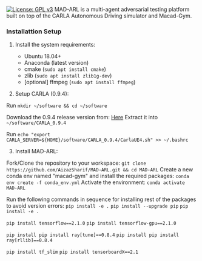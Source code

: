 [![License: GPL v3](https://img.shields.io/badge/License-GPLv3-blue.svg)](https://www.gnu.org/licenses/gpl-3.0)
MAD-ARL is a multi-agent adversarial testing platform built on top of the CARLA Autonomous Driving simulator and Macad-Gym.

### Installattion Setup

1. Install the system requirements:
    - Ubuntu 18.04+ 
    - Anaconda (latest version)
	- cmake (`sudo apt install cmake`)
	- zlib (`sudo apt install zlib1g-dev`)
	- [optional] ffmpeg (`sudo apt install ffmpeg`)

2. Setup CARLA (0.9.4):

Run `mkdir ~/software && cd ~/software`

Download the 0.9.4 release version from: [Here](https://drive.google.com/file/d/1p5qdXU4hVS2k5BOYSlEm7v7_ez3Et9bP/view)
Extract it into `~/software/CARLA_0.9.4`
    
Run `echo "export CARLA_SERVER=${HOME}/software/CARLA_0.9.4/CarlaUE4.sh" >> ~/.bashrc`

3. Install MAD-ARL:

Fork/Clone the repository to your workspace:
`git clone https://github.com/AizazSharif/MAD-ARL.git && cd MAD-ARL`
Create a new conda env named "macad-gym" and install the required packages:
`conda env create -f conda_env.yml`
Activate the environment:
`conda activate MAD-ARL`

Run the following commands in sequence for installing rest of the packages to avoid version errors:
`pip install -e .`
`pip install --upgrade pip`
`pip install -e .` 

`pip install tensorflow==2.1.0`
`pip install tensorflow-gpu==2.1.0`

`pip install pip install ray[tune]==0.8.4`
`pip install pip install ray[rllib]==0.8.4`

`pip install tf_slim`
`pip install tensorboardX==2.1`

